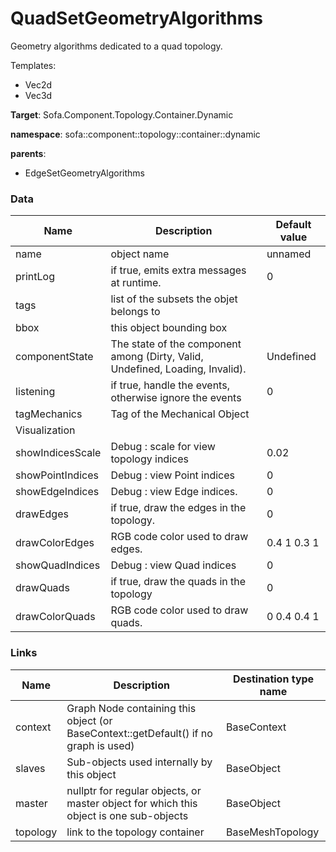 <!-- generate_doc -->
# QuadSetGeometryAlgorithms

Geometry algorithms dedicated to a quad topology.


Templates:

- Vec2d
- Vec3d

__Target__: Sofa.Component.Topology.Container.Dynamic

__namespace__: sofa::component::topology::container::dynamic

__parents__:

- EdgeSetGeometryAlgorithms

### Data

<table>
    <thead>
        <tr>
            <th>Name</th>
            <th>Description</th>
            <th>Default value</th>
        </tr>
    </thead>
    <tbody>
	<tr>
		<td>name</td>
		<td>
object name
		</td>
		<td>unnamed</td>
	</tr>
	<tr>
		<td>printLog</td>
		<td>
if true, emits extra messages at runtime.
		</td>
		<td>0</td>
	</tr>
	<tr>
		<td>tags</td>
		<td>
list of the subsets the objet belongs to
		</td>
		<td></td>
	</tr>
	<tr>
		<td>bbox</td>
		<td>
this object bounding box
		</td>
		<td></td>
	</tr>
	<tr>
		<td>componentState</td>
		<td>
The state of the component among (Dirty, Valid, Undefined, Loading, Invalid).
		</td>
		<td>Undefined</td>
	</tr>
	<tr>
		<td>listening</td>
		<td>
if true, handle the events, otherwise ignore the events
		</td>
		<td>0</td>
	</tr>
	<tr>
		<td>tagMechanics</td>
		<td>
Tag of the Mechanical Object
		</td>
		<td></td>
	</tr>
	<tr>
		<td colspan="3">Visualization</td>
	</tr>
	<tr>
		<td>showIndicesScale</td>
		<td>
Debug : scale for view topology indices
		</td>
		<td>0.02</td>
	</tr>
	<tr>
		<td>showPointIndices</td>
		<td>
Debug : view Point indices
		</td>
		<td>0</td>
	</tr>
	<tr>
		<td>showEdgeIndices</td>
		<td>
Debug : view Edge indices.
		</td>
		<td>0</td>
	</tr>
	<tr>
		<td>drawEdges</td>
		<td>
if true, draw the edges in the topology.
		</td>
		<td>0</td>
	</tr>
	<tr>
		<td>drawColorEdges</td>
		<td>
RGB code color used to draw edges.
		</td>
		<td>0.4 1 0.3 1</td>
	</tr>
	<tr>
		<td>showQuadIndices</td>
		<td>
Debug : view Quad indices
		</td>
		<td>0</td>
	</tr>
	<tr>
		<td>drawQuads</td>
		<td>
if true, draw the quads in the topology
		</td>
		<td>0</td>
	</tr>
	<tr>
		<td>drawColorQuads</td>
		<td>
RGB code color used to draw quads.
		</td>
		<td>0 0.4 0.4 1</td>
	</tr>

</tbody>
</table>

### Links


| Name | Description | Destination type name |
| ---- | ----------- | --------------------- |
|context|Graph Node containing this object (or BaseContext::getDefault() if no graph is used)|BaseContext|
|slaves|Sub-objects used internally by this object|BaseObject|
|master|nullptr for regular objects, or master object for which this object is one sub-objects|BaseObject|
|topology|link to the topology container|BaseMeshTopology|

